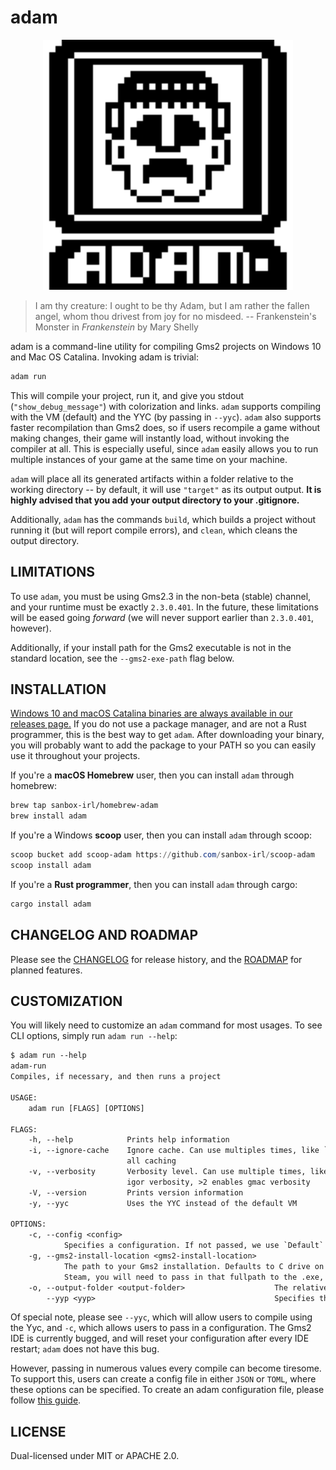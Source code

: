# adam

<p align="center">
  <img width="400" height="400" src=assets/adam-200x200.png>
</p>

> I am thy creature: I ought to be thy Adam, but I am rather the fallen angel, whom thou drivest from joy for no misdeed.
> -- Frankenstein's Monster in *Frankenstein* by Mary Shelly

adam is a command-line utility for compiling Gms2 projects on Windows 10 and Mac OS Catalina. Invoking adam is trivial:

```sh
adam run
```

This will compile your project, run it, and give you stdout (`"show_debug_message"`) with colorization and links. `adam` supports compiling with the VM (default) and the YYC (by passing in `--yyc`). `adam` also supports faster recompilation than Gms2 does, so if users recompile a game without making changes, their game will instantly load, without invoking the compiler at all. This is especially useful, since `adam` easily allows you to run multiple instances of your game at the same time on your machine.

`adam` will place all its generated artifacts within a folder relative to the working directory -- by default, it will use `"target"` as its output output. **It is highly advised that you add your output directory to your .gitignore.**

Additionally, `adam` has the commands `build`, which builds a project without running it (but will report compile errors), and `clean`, which cleans the output directory.

## LIMITATIONS

To use `adam`, you must be using Gms2.3 in the non-beta (stable) channel, and your runtime must be exactly `2.3.0.401`. In the future, these limitations will be eased going *forward* (we will never support earlier than `2.3.0.401`, however).

Additionally, if your install path for the Gms2 executable is not in the standard location, see the `--gms2-exe-path` flag below.

## INSTALLATION

[Windows 10 and macOS Catalina binaries are always available in our releases page.](https://github.com/NPC-Studio/adam/releases) If you do not use a package manager, and are not a Rust programmer, this is the best way to get `adam`. After downloading your binary, you will probably want to add the package to your PATH so you can easily use it throughout your projects.

If you're a **macOS Homebrew** user, then you can install `adam` through homebrew:

```sh
brew tap sanbox-irl/homebrew-adam
brew install adam
```

If you're a Windows **scoop** user, then you can install `adam` through scoop:

```ps1
scoop bucket add scoop-adam https://github.com/sanbox-irl/scoop-adam
scoop install adam
```

If you're a **Rust programmer**, then you can install `adam` through cargo:

```sh
cargo install adam
```

## CHANGELOG AND ROADMAP

Please see the [CHANGELOG](CHANGELOG.md) for release history, and the [ROADMAP](ROADMAP.md) for planned features.

## CUSTOMIZATION

You will likely need to customize an `adam` command for most usages. To see CLI options, simply run `adam run --help`:

```txt
$ adam run --help
adam-run
Compiles, if necessary, and then runs a project

USAGE:
    adam run [FLAGS] [OPTIONS]

FLAGS:
    -h, --help            Prints help information
    -i, --ignore-cache    Ignore cache. Can use multiples times, like `-ii`. >0 disables quick recompiles, >1 disables
                          all caching
    -v, --verbosity       Verbosity level. Can use multiple times, like '-vv'. >0 disables pretty compiles, >1 enables
                          igor verbosity, >2 enables gmac verbosity
    -V, --version         Prints version information
    -y, --yyc             Uses the YYC instead of the default VM

OPTIONS:
    -c, --config <config>
            Specifies a configuration. If not passed, we use `Default` for our Config
    -g, --gms2-install-location <gms2-install-location>
            The path to your Gms2 installation. Defaults to C drive on Windows and Applications on macOS. If you use
            Steam, you will need to pass in that fullpath to the .exe, or the .app on macOS
    -o, --output-folder <output-folder>                    The relative path to the output folder. Defaults to `target`
        --yyp <yyp>                                        Specifies the target Yyp to build, if there are multiple
```

Of special note, please see `--yyc`, which will allow users to compile using the Yyc, and `-c`, which allows users to pass in a configuration. The Gms2 IDE is currently bugged, and will reset your configuration after every IDE restart; `adam` does not have this bug.

However, passing in numerous values every compile can become tiresome. To support this, users can create a config file in either `JSON` or `TOML`, where these options can be specified. To create an adam configuration file, please follow [this guide](docs/CONFIG_FILE_GUIDE.md).

## LICENSE

Dual-licensed under MIT or APACHE 2.0.
